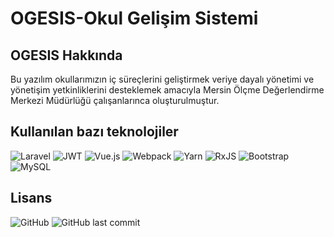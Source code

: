 # OGESIS-Okul Gelişim Sistemi

## OGESIS Hakkında

Bu yazılım okullarımızın iç süreçlerini geliştirmek veriye dayalı yönetimi 
ve yönetişim yetkinliklerini desteklemek amacıyla Mersin Ölçme Değerlendirme Merkezi Müdürlüğü
çalışanlarınca oluşturulmuştur.

## Kullanılan bazı teknolojiler

![Laravel](https://img.shields.io/badge/laravel-%23FF2D20.svg?style=for-the-badge&logo=laravel&logoColor=white)
![JWT](https://img.shields.io/badge/JWT-black?style=for-the-badge&logo=JSON%20web%20tokens)
![Vue.js](https://img.shields.io/badge/vuejs-%2335495e.svg?style=for-the-badge&logo=vuedotjs&logoColor=%234FC08D)
![Webpack](https://img.shields.io/badge/webpack-%238DD6F9.svg?style=for-the-badge&logo=webpack&logoColor=black)
![Yarn](https://img.shields.io/badge/yarn-%232C8EBB.svg?style=for-the-badge&logo=yarn&logoColor=white)
![RxJS](https://img.shields.io/badge/rxjs-%23B7178C.svg?style=for-the-badge&logo=reactivex&logoColor=white)
![Bootstrap](https://img.shields.io/badge/bootstrap-%23563D7C.svg?style=for-the-badge&logo=bootstrap&logoColor=white)
![MySQL](https://img.shields.io/badge/mysql-%2300f.svg?style=for-the-badge&logo=mysql&logoColor=white)

## Lisans
![GitHub](https://img.shields.io/github/license/MersinODM/OGESIS?color=%2330D5C8&logo=apache)
![GitHub last commit](https://img.shields.io/github/last-commit/MersinODM/OGESIS)